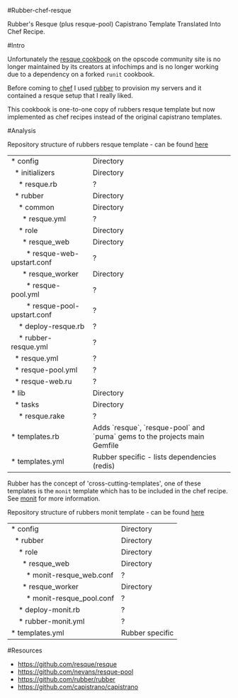 #Rubber-chef-resque

Rubber's Resque (plus resque-pool) Capistrano Template Translated Into Chef Recipe.

#Intro

Unfortunately the [resque cookbook](http://community.opscode.com/cookbooks/resque) on the opscode community site is no longer maintained by its creators at infochimps and is no longer working due to a dependency on a forked `runit` cookbook.

Before coming to [chef](http://docs.opscode.com/) I used [rubber](https://github.com/rubber/rubber) to provision my servers and it contained a resque setup that I really liked.

This cookbook is one-to-one copy of rubbers resque template but now implemented as chef recipes instead of the original capistrano templates.

#Analysis

Repository structure of rubbers resque template - can be found [here](https://github.com/rubber/rubber/tree/master/templates/resque)

<table>
<tr><td>* config</td><td>Directory</td></tr>
<tr><td>&nbsp;&nbsp;* initializers</td><td>Directory</td></tr>
<tr><td>&nbsp;&nbsp;&nbsp;&nbsp;* resque.rb</td><td> ? </td></tr>
<tr><td>&nbsp;&nbsp;* rubber</td><td>Directory</td></tr>
<tr><td>&nbsp;&nbsp;&nbsp;&nbsp;* common</td><td>Directory</td></tr>
<tr><td>&nbsp;&nbsp;&nbsp;&nbsp;&nbsp;&nbsp;* resque.yml</td><td> ? </td></tr>
<tr><td>&nbsp;&nbsp;&nbsp;&nbsp;* role</td><td>Directory</td></tr>
<tr><td>&nbsp;&nbsp;&nbsp;&nbsp;&nbsp;&nbsp;* resque_web</td><td>Directory</td></tr>
<tr><td>&nbsp;&nbsp;&nbsp;&nbsp;&nbsp;&nbsp;&nbsp;&nbsp;* resque-web-upstart.conf</td><td> ? </td></tr>
<tr><td>&nbsp;&nbsp;&nbsp;&nbsp;&nbsp;&nbsp;* resque_worker</td><td>Directory</td></tr>
<tr><td>&nbsp;&nbsp;&nbsp;&nbsp;&nbsp;&nbsp;&nbsp;&nbsp;* resque-pool.yml</td><td> ? </td></tr>
<tr><td>&nbsp;&nbsp;&nbsp;&nbsp;&nbsp;&nbsp;&nbsp;&nbsp;* resque-pool-upstart.conf</td><td> ? </td></tr>
<tr><td>&nbsp;&nbsp;&nbsp;&nbsp;* deploy-resque.rb</td><td> ? </td></tr>
<tr><td>&nbsp;&nbsp;&nbsp;&nbsp;* rubber-resque.yml</td><td> ? </td></tr>
<tr><td>&nbsp;&nbsp;* resque.yml</td><td> ? </td></tr>
<tr><td>&nbsp;&nbsp;* resque-pool.yml</td><td> ? </td></tr>
<tr><td>&nbsp;&nbsp;* resque-web.ru</td><td> ? </td></tr>
<tr><td>* lib</td><td>Directory</td></tr>
<tr><td>&nbsp;&nbsp;* tasks</td><td>Directory</td></tr>
<tr><td>&nbsp;&nbsp;&nbsp;&nbsp;* resque.rake</td><td> ? </td></tr>
<tr><td>* templates.rb</td><td>Adds `resque`, `resque-pool` and `puma` gems to the projects main Gemfile</td></tr>
<tr><td>* templates.yml</td><td>Rubber specific - lists dependencies (redis)</td></tr>
</table>

Rubber has the concept of 'cross-cutting-templates', one of these templates is the `monit` template which has to be included in the chef recipe. See [monit](http://mmonit.com/monit/) for more information.

Repository structure of rubbers monit template - can be found [here](https://github.com/rubber/rubber/tree/master/templates/monit)

<table>
<tr><td>* config</td><td>Directory</td></tr>
<tr><td>&nbsp;&nbsp;* rubber</td><td>Directory</td></tr>
<tr><td>&nbsp;&nbsp;&nbsp;&nbsp;* role</td><td>Directory</td></tr>
<tr><td>&nbsp;&nbsp;&nbsp;&nbsp;&nbsp;&nbsp;* resque_web</td><td>Directory</td></tr>
<tr><td>&nbsp;&nbsp;&nbsp;&nbsp;&nbsp;&nbsp;&nbsp;&nbsp;* monit-resque_web.conf</td><td> ? </td></tr>
<tr><td>&nbsp;&nbsp;&nbsp;&nbsp;&nbsp;&nbsp;* resque_worker</td><td>Directory</td></tr>
<tr><td>&nbsp;&nbsp;&nbsp;&nbsp;&nbsp;&nbsp;&nbsp;&nbsp;* monit-resque_pool.conf</td><td> ? </td></tr>
<tr><td>&nbsp;&nbsp;&nbsp;&nbsp;* deploy-monit.rb</td><td> ? </td></tr>
<tr><td>&nbsp;&nbsp;&nbsp;&nbsp;* rubber-monit.yml</td><td> ? </td></tr>
<tr><td>* templates.yml</td><td>Rubber specific</td></tr>
</table>



#Resources

* https://github.com/resque/resque
* https://github.com/nevans/resque-pool
* https://github.com/rubber/rubber
* https://github.com/capistrano/capistrano
